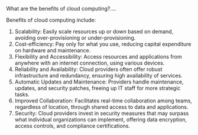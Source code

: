 What are the benefits of cloud computing?....


Benefits of cloud computing include:
1. Scalability: Easily scale resources up or down based on demand, avoiding over-provisioning or under-provisioning.
2. Cost-efficiency: Pay only for what you use, reducing capital expenditure on hardware and maintenance.
3. Flexibility and Accessibility: Access resources and applications from anywhere with an internet connection, using various devices.
4. Reliability and Availability: Cloud providers often offer robust infrastructure and redundancy, ensuring high availability of services.
5. Automatic Updates and Maintenance: Providers handle maintenance, updates, and security patches, freeing up IT staff for more strategic tasks.
6. Improved Collaboration: Facilitates real-time collaboration among teams, regardless of location, through shared access to data and applications.
7. Security: Cloud providers invest in security measures that may surpass what individual organizations can implement, offering data encryption, access controls, and compliance certifications.